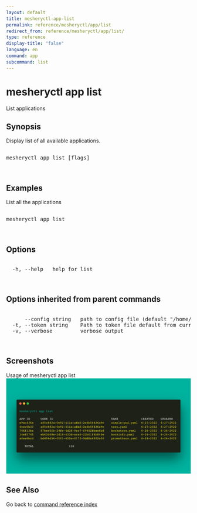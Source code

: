 ```yaml
---
layout: default
title: mesheryctl-app-list
permalink: reference/mesheryctl/app/list
redirect_from: reference/mesheryctl/app/list/
type: reference
display-title: "false"
language: en
command: app
subcommand: list
---
```


# mesheryctl app list

List applications

## Synopsis

Display list of all available applications.

<pre class='codeblock-pre'>
<div class='codeblock'>
mesheryctl app list [flags]

</div>
</pre> 

## Examples

List all the applications
<pre class='codeblock-pre'>
<div class='codeblock'>
mesheryctl app list

</div>
</pre> 

## Options

<pre class='codeblock-pre'>
<div class='codeblock'>
  -h, --help   help for list

</div>
</pre>

## Options inherited from parent commands

<pre class='codeblock-pre'>
<div class='codeblock'>
      --config string   path to config file (default "/home/runner/.meshery/config.yaml")
  -t, --token string    Path to token file default from current context
  -v, --verbose         verbose output

</div>
</pre>

## Screenshots

Usage of mesheryctl app list
![app-list-usage](../../../../docs/assets/img/mesheryctl/app-list.png)

## See Also

Go back to [command reference index](/reference/mesheryctl/) 

